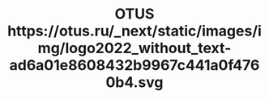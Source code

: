 <h1 align="center">OTUS
https://otus.ru/_next/static/images/img/logo2022_without_text-ad6a01e8608432b9967c441a0f4760b4.svg

